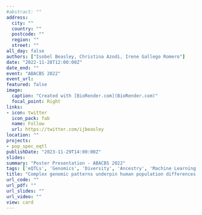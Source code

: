 ```yaml
---
#abstract: ""
address:
  city: ""
  country: ""
  postcode: ""
  region: ""
  street: ""
all_day: false
authors: ["Isobel Beasley, Christina Azodi, Irene Gallego Romero"]
date: "2022-11-28T12:00:00Z"
date_end: ""
event: "ABACBS 2022"
event_url: 
featured: false
image: 
  caption: "Created with [BioRender.com](BioRender.com)"
  focal_point: Right
links:
- icon: twitter
  icon_pack: fab
  name: Follow
  url: https://twitter.com/ijbeasley
location: ""
projects: 
- pop_spec_eqtl
publishDate: "2023-11-29T14:00:00Z"
slides: 
summary: "Poster Presentation - ABACBS 2022"
tags: ['eQTLs', 'Genomics', 'Diversity', 'Ancestry', 'Machine Learning']
title: "Complex genomic patterns underpin human population differences in expression quantitative trait loci (eQTLs)"
url_code: ""
url_pdf: ""
url_slides: ""
url_video: ""
view: card
---
```


